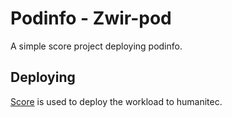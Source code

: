 # Podinfo - Zwir-pod

A simple score project deploying podinfo.

## Deploying

[Score](https://score.dev/) is used to deploy the workload to humanitec.
